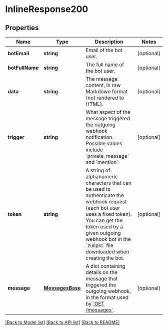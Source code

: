 # InlineResponse200

## Properties
Name | Type | Description | Notes
------------ | ------------- | ------------- | -------------
**botEmail** | **string** | Email of the bot user. | [optional] 
**botFullName** | **string** | The full name of the bot user. | [optional] 
**data** | **string** | The message content, in raw Markdown format (not rendered to HTML). | [optional] 
**trigger** | **string** | What aspect of the message triggered the outgoing webhook notification. Possible values include &#x60;private_message&#x60; and &#x60;mention&#x60;. | [optional] 
**token** | **string** | A string of alphanumeric characters that can be used to authenticate the webhook request (each bot user uses a fixed token). You can get the token used by a given outgoing webhook bot in the &#x60;zuliprc&#x60; file downloaded when creating the bot. | [optional] 
**message** | [**MessagesBase**](MessagesBase.md) | A dict containing details on the message that triggered the outgoing webhook, in the format used by [&#x60;GET /messages&#x60;](/api/get-messages). | [optional] 

[[Back to Model list]](../README.md#documentation-for-models) [[Back to API list]](../README.md#documentation-for-api-endpoints) [[Back to README]](../README.md)


